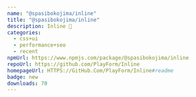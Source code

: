```yaml
---
name: "@spasibokojima/inline"
title: "@spasibokojima/inline"
description: Inline 🦔
categories:
  - css+ui
  - performance+seo
  - recent
npmUrl: https://www.npmjs.com/package/@spasibokojima/inline
repoUrl: https://github.com/PlayForm/Inline
homepageUrl: HTTPS://GitHub.Com/PlayForm/Inline#readme
badge: new
downloads: 70
---
```

